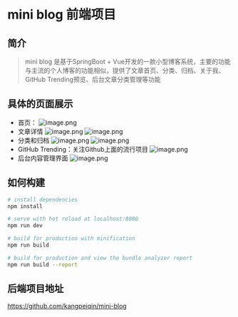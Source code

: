 # mini blog 前端项目

## 简介
> mini blog 是基于SpringBoot + Vue开发的一款小型博客系统，主要的功能与主流的个人博客的功能相似，提供了文章首页、分类、归档、关于我、GitHub Trending预览、后台文章分类管理等功能

## 具体的页面展示
- 首页：
![image.png](https://p6-juejin.byteimg.com/tos-cn-i-k3u1fbpfcp/1552f1e02ec0478c9a95edbf0d4457a4~tplv-k3u1fbpfcp-watermark.image)
- 文章详情
![image.png](https://p3-juejin.byteimg.com/tos-cn-i-k3u1fbpfcp/4accf1b6368349eea610e8ed5ae4f42e~tplv-k3u1fbpfcp-watermark.image)
![image.png](https://p6-juejin.byteimg.com/tos-cn-i-k3u1fbpfcp/8a87167fd56e47cd812688b15eaa21d6~tplv-k3u1fbpfcp-watermark.image)
- 分类和归档
![image.png](https://p9-juejin.byteimg.com/tos-cn-i-k3u1fbpfcp/0e3c39a2b2654e23b518c83d10e8c639~tplv-k3u1fbpfcp-watermark.image)
![image.png](https://p9-juejin.byteimg.com/tos-cn-i-k3u1fbpfcp/e1ce6eaf80bc4073b4a175778da54e2b~tplv-k3u1fbpfcp-watermark.image)
- GitHub Trending：关注Github上面的流行项目
![image.png](https://p3-juejin.byteimg.com/tos-cn-i-k3u1fbpfcp/c7ecfcad3ff74ab6948bba9ec0881514~tplv-k3u1fbpfcp-watermark.image)
- 后台内容管理界面
![image.png](https://p3-juejin.byteimg.com/tos-cn-i-k3u1fbpfcp/f343b48337874ad684c8b45c53b54aa5~tplv-k3u1fbpfcp-watermark.image)
## 如何构建
``` bash
# install dependencies
npm install

# serve with hot reload at localhost:8080
npm run dev

# build for production with minification
npm run build

# build for production and view the bundle analyzer report
npm run build --report

```
## 后端项目地址
<a href="view_window">https://github.com/kangpeiqin/mini-blog</a>

